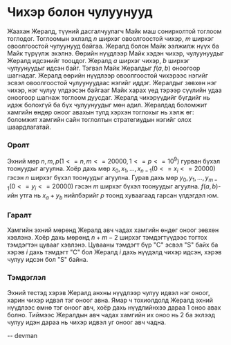Чихэр болон чулуунууд
===============

Жаахан Жералд, түүний дасгалчуулагч Майк маш сонирхолтой тоглоом тоглодог. Тоглоомын эхлэлд $n$ ширхэг овоолгоостой чихэр, $m$ ширхэг овоолгоостой чулуунууд байгаа. Жералд болон Майк ээлжилж нүүх ба Майк түрүүлж эхэлнэ. Өөрийн нүүдлээр Майк хэдэн чихэр, чулуунуудыг Жералд идсэнийг тооцдог. Жералд $a$ ширхэг чихэр, $b$ ширхэг чулуунуудыг идсэн байг. Тэгвэл Майк Жералдыг $f(a, b)$ оноогоор шагнадаг. Жералд өөрийн нүүдлээр овоолгоостой чихэрээс нэгийг эсвэл овоолгоостой чулуунуудаас нэгийг иддэг. Жералдыг зөвхөн нэг чихэр, нэг чулуу үлдээсэн байгааг Майк харах үед тэрээр сүүлийн удаа оноогоор шагнаж тоглоом дуусдаг. Жералд чихэрүүдийг бүгдийг нь идэж болохгүй ба бүх чулуунуудыг мөн адил. Жералдад боломжит хамгийн өндөр оноог авахын тулд хэрхэн тоглохыг нь хэлж өг: боломжит хамгийн сайн тоглолтын стратегиудын нэгийг олох шаардлагатай.

### Оролт

Эхний мөр $n, m, p (1 <= n, m <= 20000, 1 <= p <= 10^9)$ гурван бүхэл тоонуудыг агуулна.  Хоёр дахь мөр $x_0, x_1, ..., x_{n - 1} (0 <= x_i <= 20000)$ гэсэн $n$ ширхэг бүхэл тоонуудыг агуулна. Гурав дахь мөр $y_0, y_1, ..., y_{m - 1} (0 <= y_i <= 20000)$ гэсэн $m$ ширхэг бүхэл тоонуудыг агуулна. $f(a, b)$-ийн утга нь $x_a + y_b$ нийлбэрийг $p$ тоонд хуваагаад гарсан үлдэгдэл юм.

### Гаралт

Хамгийн эхний мөрөнд Жералд авч чадах хамгийн өндөг оноог зөвхөн хэвлэнэ. Хоёр дахь мөрөнд $n + m - 2$ ширхэг тэмдэгтүүдээс тогтох тэмдэгтэн цувааг хэвлэнэ. Цувааны тэмдэгт бүр "C" эсвэл "S" байх ба хэрэв $i$ дахь тэмдэгт "C" бол Жералд $i$ дахь нүүдэлд чихэр идсэн, хэрэв чулуу идсэн бол "S" байна.

### Тэмдэглэл

Эхний тестэд хэрэв Жералд анхны нүүдлээр чулуу идвэл нэг оноог, харин чихэр идвэл тэг оноог авна. Ямар ч тохиолдолд Жералд эхний нүүдлээс өмнө тэг оноог авч, хоёр дахь нүүдлийнхээ дараа 1 оноо авах болно. Тиймээс Жералдын авч чадах хамгийн их оноо нь 2 ба эхлээд чулуу идэн дараа нь чихэр идвэл уг оноог авч чадна.

-- devman
